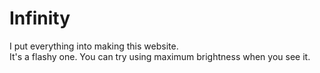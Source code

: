 # Infinity
I put everything into making this website.<br>
It's a flashy one. You can try using maximum brightness when you see it.